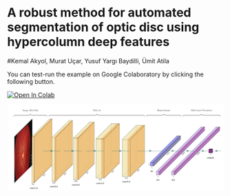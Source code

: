# A robust method for automated segmentation of optic disc using hypercolumn deep features

#Kemal Akyol, Murat Uçar, Yusuf Yargı Baydilli, Ümit Atila



You can test-run the example on Google Colaboratory by clicking the following button.

[![Open In Colab](https://colab.research.google.com/assets/colab-badge.svg)](https://colab.research.google.com/github/mrtucar/OD_Segmentation/blob/main/ModelTest.ipynb)

![Model](model.jpg)